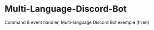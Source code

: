 # Multi-Language-Discord-Bot
Command &amp; event handler, Multi-language Discord Bot exemple (fr/en)
